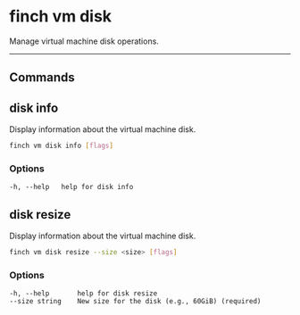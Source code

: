# finch vm disk

Manage virtual machine disk operations.

---

## Commands

## disk info

Display information about the virtual machine disk.

```bash
finch vm disk info [flags]
```

### Options

```text
-h, --help   help for disk info
```

## disk resize

Display information about the virtual machine disk.

```bash
finch vm disk resize --size <size> [flags]
```

### Options

```text
-h, --help       help for disk resize
--size string    New size for the disk (e.g., 60GiB) (required)
```
